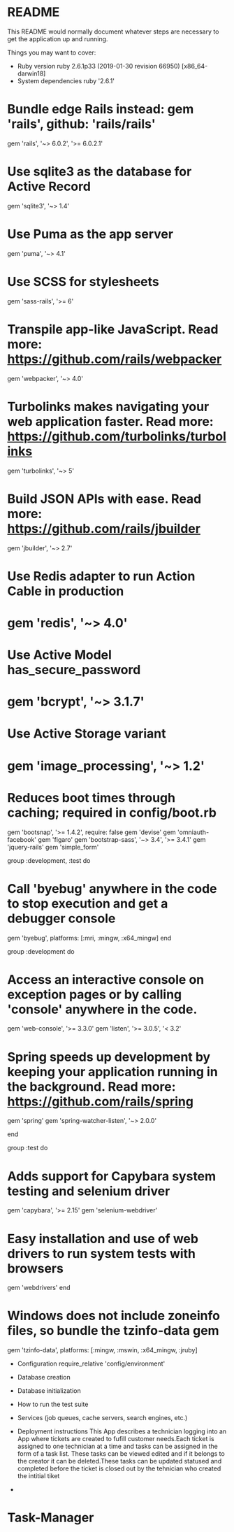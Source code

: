 # README

This README would normally document whatever steps are necessary to get the
application up and running.

Things you may want to cover:

* Ruby version
ruby 2.6.1p33 (2019-01-30 revision 66950) [x86_64-darwin18]
* System dependencies
ruby '2.6.1'

# Bundle edge Rails instead: gem 'rails', github: 'rails/rails'
gem 'rails', '~> 6.0.2', '>= 6.0.2.1'
# Use sqlite3 as the database for Active Record
gem 'sqlite3', '~> 1.4'
# Use Puma as the app server
gem 'puma', '~> 4.1'
# Use SCSS for stylesheets
gem 'sass-rails', '>= 6'
# Transpile app-like JavaScript. Read more: https://github.com/rails/webpacker
gem 'webpacker', '~> 4.0'
# Turbolinks makes navigating your web application faster. Read more: https://github.com/turbolinks/turbolinks
gem 'turbolinks', '~> 5'
# Build JSON APIs with ease. Read more: https://github.com/rails/jbuilder
gem 'jbuilder', '~> 2.7'
# Use Redis adapter to run Action Cable in production
# gem 'redis', '~> 4.0'
# Use Active Model has_secure_password
# gem 'bcrypt', '~> 3.1.7'

# Use Active Storage variant
# gem 'image_processing', '~> 1.2'

# Reduces boot times through caching; required in config/boot.rb
gem 'bootsnap', '>= 1.4.2', require: false
gem 'devise'
gem 'omniauth-facebook'
gem 'figaro'
gem 'bootstrap-sass', '~> 3.4', '>= 3.4.1'
gem 'jquery-rails'
gem 'simple_form'

group :development, :test do
  # Call 'byebug' anywhere in the code to stop execution and get a debugger console
  gem 'byebug', platforms: [:mri, :mingw, :x64_mingw]
end

group :development do
  # Access an interactive console on exception pages or by calling 'console' anywhere in the code.
  gem 'web-console', '>= 3.3.0'
  gem 'listen', '>= 3.0.5', '< 3.2'
  # Spring speeds up development by keeping your application running in the background. Read more: https://github.com/rails/spring
  gem 'spring'
  gem 'spring-watcher-listen', '~> 2.0.0'
 
end

group :test do
  # Adds support for Capybara system testing and selenium driver
  gem 'capybara', '>= 2.15'
  gem 'selenium-webdriver'
  # Easy installation and use of web drivers to run system tests with browsers
  gem 'webdrivers'
end

# Windows does not include zoneinfo files, so bundle the tzinfo-data gem
gem 'tzinfo-data', platforms: [:mingw, :mswin, :x64_mingw, :jruby]

* Configuration
require_relative 'config/environment'
* Database creation

* Database initialization

* How to run the test suite

* Services (job queues, cache servers, search engines, etc.)

* Deployment instructions
This App describes a technician logging into an App where tickets are created to fufill customer needs.Each ticket is assigned to one technician at a time and tasks can be assigned in the form of a task list. These tasks can be viewed edited and if it belongs to the creator it can be deleted.These tasks can be updated statused and completed before the ticket is closed out by the tehnician who created the intitial tiket
*
# Task-Manager
